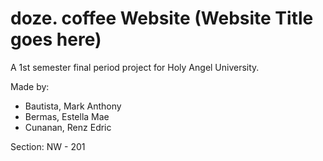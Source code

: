 # doze. coffee Website (Website Title goes here)
A 1st semester final period project for Holy Angel University.

Made by:
- Bautista, Mark Anthony
- Bermas, Estella Mae
- Cunanan, Renz Edric

Section: NW - 201

